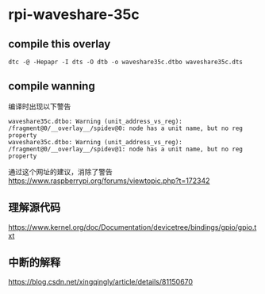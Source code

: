 # rpi-waveshare-35c

## compile this overlay
```
dtc -@ -Hepapr -I dts -O dtb -o waveshare35c.dtbo waveshare35c.dts
```



## compile wanning
编译时出现以下警告
```
waveshare35c.dtbo: Warning (unit_address_vs_reg): /fragment@0/__overlay__/spidev@0: node has a unit name, but no reg property
waveshare35c.dtbo: Warning (unit_address_vs_reg): /fragment@0/__overlay__/spidev@1: node has a unit name, but no reg property
```
通过这个网址的建议，消除了警告
https://www.raspberrypi.org/forums/viewtopic.php?t=172342


## 理解源代码
https://www.kernel.org/doc/Documentation/devicetree/bindings/gpio/gpio.txt

## 中断的解释
https://blog.csdn.net/xingqingly/article/details/81150670
